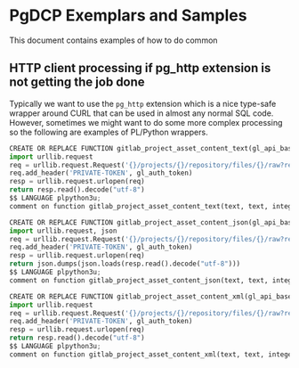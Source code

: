 # PgDCP Exemplars and Samples

This document contains examples of how to do common

## HTTP client processing if pg_http extension is not getting the job done

Typically we want to use the `pg_http` extension which is a nice type-safe
wrapper around CURL that can be used in almost any normal SQL code. However,
sometimes we might want to do some more complex processing so the following are
examples of PL/Python wrappers.

```python
CREATE OR REPLACE FUNCTION gitlab_project_asset_content_text(gl_api_base_url text, gl_auth_token text, project_id integer, asset_file_name text) returns TEXT AS $$
import urllib.request
req = urllib.request.Request('{}/projects/{}/repository/files/{}/raw?ref=master'.format(gl_api_base_url, project_id, asset_file_name))
req.add_header('PRIVATE-TOKEN', gl_auth_token)
resp = urllib.request.urlopen(req)
return resp.read().decode("utf-8")
$$ LANGUAGE plpython3u;
comment on function gitlab_project_asset_content_text(text, text, integer, text) is 'Retrieve a GitLab Project repo file as text';

CREATE OR REPLACE FUNCTION gitlab_project_asset_content_json(gl_api_base_url text, gl_auth_token text, project_id integer, asset_file_name text) returns JSON AS $$
import urllib.request, json
req = urllib.request.Request('{}/projects/{}/repository/files/{}/raw?ref=master'.format(gl_api_base_url, project_id, asset_file_name))
req.add_header('PRIVATE-TOKEN', gl_auth_token)
resp = urllib.request.urlopen(req)
return json.dumps(json.loads(resp.read().decode("utf-8")))
$$ LANGUAGE plpython3u;
comment on function gitlab_project_asset_content_json(text, text, integer, text) is 'Retrieve a GitLab Project repo file as JSON';

CREATE OR REPLACE FUNCTION gitlab_project_asset_content_xml(gl_api_base_url text, gl_auth_token text, project_id integer, asset_file_name text) returns XML AS $$
import urllib.request
req = urllib.request.Request('{}/projects/{}/repository/files/{}/raw?ref=master'.format(gl_api_base_url, project_id, asset_file_name))
req.add_header('PRIVATE-TOKEN', gl_auth_token)
resp = urllib.request.urlopen(req)
return resp.read().decode("utf-8")
$$ LANGUAGE plpython3u;
comment on function gitlab_project_asset_content_xml(text, text, integer, text) is 'Retrieve a GitLab Project repo file as XML';
```

